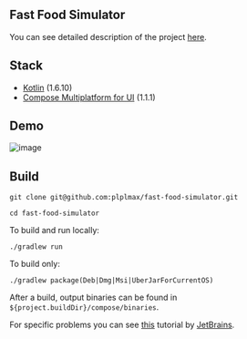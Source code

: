 ## Fast Food Simulator

You can see detailed description of the project [here](https://github.com/plplmax/fast-food-simulator/blob/master/fast-food-simulator.pdf).

## Stack

- [Kotlin](https://kotlinlang.org/) (1.6.10)
- [Compose Multiplatform for UI](https://github.com/JetBrains/compose-jb) (1.1.1)

## Demo

![image](https://user-images.githubusercontent.com/50287455/193414238-5a1ee7d0-9ea7-492b-af30-3132bcfb51e9.png)

## Build

```
git clone git@github.com:plplmax/fast-food-simulator.git
```

```
cd fast-food-simulator
```

To build and run locally:

```
./gradlew run
```

To build only:

```
./gradlew package(Deb|Dmg|Msi|UberJarForCurrentOS)
```

After a build, output binaries can be found in `${project.buildDir}/compose/binaries`.

For specific problems you can see [this](https://github.com/JetBrains/compose-jb/tree/master/tutorials/Native_distributions_and_local_execution) tutorial by [JetBrains](https://www.jetbrains.com/).
